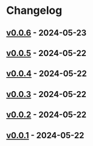 # Changelog

## [v0.0.6](https://github.com/Rindrics/terraform-backend-github/compare/v0.0.5...v0.0.6) - 2024-05-23

## [v0.0.5](https://github.com/Rindrics/terraform-backend-github/compare/v0.0.4...v0.0.5) - 2024-05-22

## [v0.0.4](https://github.com/Rindrics/terraform-backend-github/compare/v0.0.3...v0.0.4) - 2024-05-22

## [v0.0.3](https://github.com/Rindrics/terraform-backend-github/compare/v0.0.2...v0.0.3) - 2024-05-22

## [v0.0.2](https://github.com/Rindrics/terraform-backend-github/compare/v0.0.1...v0.0.2) - 2024-05-22

## [v0.0.1](https://github.com/Rindrics/terraform-backend-github/commits/v0.0.1) - 2024-05-22

